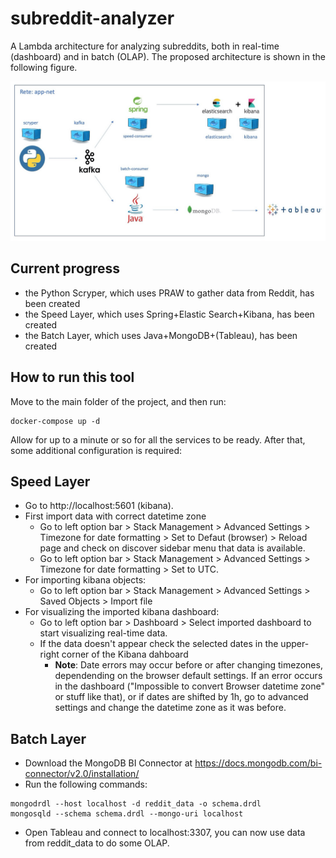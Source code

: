 # subreddit-analyzer
A Lambda architecture for analyzing subreddits, both in real-time (dashboard) and in batch (OLAP).
The proposed architecture is shown in the following figure.

![Architecture figure](doc/architecture.jpg)

## Current progress
- the Python Scryper, which uses PRAW to gather data from Reddit, has been created
- the Speed Layer, which uses Spring+Elastic Search+Kibana, has been created
- the Batch Layer, which uses Java+MongoDB+(Tableau), has been created

## How to run this tool
Move to the main folder of the project, and then run:
```
docker-compose up -d
```
Allow for up to a minute or so for all the services to be ready. After that, some additional configuration is required:

## Speed Layer
- Go to http://localhost:5601 (kibana).
- First import data with correct datetime zone
    - Go to left option bar > Stack Management > Advanced Settings > Timezone for date formatting > Set to Defaut (browser) > Reload page and check on discover sidebar menu that data is available. 
    - Go to left option bar > Stack Management > Advanced Settings > Timezone for date formatting > Set to UTC.
- For importing kibana objects:
    - Go to left option bar > Stack Management > Advanced Settings > Saved Objects > Import file
- For visualizing the imported kibana dashboard:
    - Go to left option bar > Dashboard > Select imported dashboard to start visualizing real-time data.
    - If the data doesn't appear check the selected dates in the upper-right corner of the Kibana dahboard
        - **Note**: Date errors may occur before or after changing timezones, dependending on the browser default settings. If an error occurs in the dashboard ("Impossible to convert Browser datetime zone" or stuff like that), or if dates are shifted by 1h, go to advanced settings and change the datetime zone as it was before.   
    
## Batch Layer
- Download the MongoDB BI Connector at https://docs.mongodb.com/bi-connector/v2.0/installation/
- Run the following commands:
```
mongodrdl --host localhost -d reddit_data -o schema.drdl
mongosqld --schema schema.drdl --mongo-uri localhost
```
- Open Tableau and connect to localhost:3307, you can now use data from reddit_data to do some OLAP.
